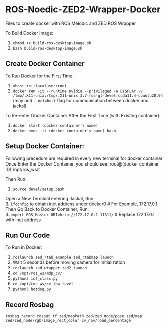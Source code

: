 # ROS-Noedic-ZED2-Wrapper-Docker
Files to create docker with ROS Melodic and ZED ROS Wrapper

To Build Docker Image:
   1. ```chmod +x build-ros-desktop-image.sh ```  
   2. ```bash build-ros-desktop-image.sh```  

## Create Docker Container
To Run Docker for the First Time:
   1. ```xhost +si:localuser:root```  
   2. ```docker run -it --runtime nvidia --privileged -e DISPLAY -v /tmp/.X11-unix:/tmp/.X11-unix 3.7-ros-gl-devel-cuda11.4-ubuntu20.04``` 
   (may add ```--net=host``` flag for communication between docker and jackal)  

To Re-enter Docker Container After the First Time (with Existing container):
   1. ```docker start (docker container's name)```  
   2. ```docker exec -it (docker container's name) bash```  
   
## Setup Docker Container: 
Following precedure are required in every new terminal for docker container  
Once Enter the Docker Container, you should see: 
   root@(docker container ID):/opt/ros_ws#

Then Run:  
   1. ```source devel/setup.bash```  

Open a New Terminal entering Jackal, Run:  
   3. ```ifconfig``` to obtain inet address under docker0 # For Example, 172.17.0.1  
Then Go Back to Docker Container, Run:  
   3. ```export ROS_Master_URI=http://172.17.0.1:11311/``` # Replace 172.17.0.1 with inet address  

## Run Our Code
 To Run in Docker:
   1. ```roslaunch zed_rtab_example zed_rtabmap.launch```
   2. Wait 5 seconds before moving camera for initialization
   3. ```roslaunch zed_wrapper zed2.launch```
   4. ```cd /opt/ros_ws/mdp_cv/```
   5. ```python3 inf_class.py```
   6. ```cd /opt/ros_ws/cv-low-level```
   7. ```python3 hotdog.py``` 
   
## Record Rosbag
```rosbag record rosout tf zed/mapPath zed/zed_node/pose zed/map zed/zed_node/rgb/image_rect_color cv_nav/road_percentage```


